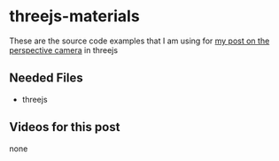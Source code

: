 # threejs-materials

These are the source code examples that I am using for [my post on the perspective camera](https://dustinpfister.github.io/2018/04/07/threejs-camera-perspective/) in threejs

## Needed Files

* threejs

## Videos for this post

none

